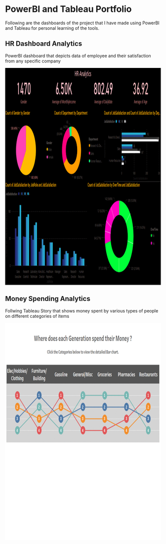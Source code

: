 # PowerBI and Tableau Portfolio
Following are the dashboards of the project that I have made using PowerBI and Tableau for personal learning of the tools.

## HR Dashboard Analytics
PowerBI dashboard that depicts data of employee and their satisfaction from any specific company
<p align="center">
<img src="/images/HR_analytics.gif" width="700" height="700"/>
</p>


## Money Spending Analytics
Follwing Tableau Story that shows money spent by various types of people on different categories of items

<p align="center">
<img src="/images/money_spending.gif" width="700" height="700"/>
</p>
